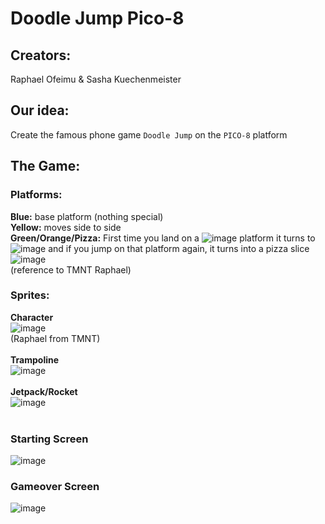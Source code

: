 # Doodle Jump Pico-8

## Creators: 
Raphael Ofeimu & Sasha Kuechenmeister


## Our idea:
Create the famous phone game `Doodle Jump` on the `PICO-8` platform

## The Game:

### Platforms:
**Blue:** base platform (nothing special) <br/>
**Yellow:** moves side to side <br/>
**Green/Orange/Pizza:** First time you land on a ![image](https://user-images.githubusercontent.com/55543651/118682942-347cbc00-b801-11eb-9165-7293b9bb995a.png) platform it turns to ![image](https://user-images.githubusercontent.com/55543651/118682898-26c73680-b801-11eb-9e0d-a42dd5d91fec.png)
 and if you jump on that platform again, it turns into a pizza slice ![image](https://user-images.githubusercontent.com/55543651/118682635-ebc50300-b800-11eb-899b-f00c177a594f.png) <br/>
 (reference to TMNT Raphael)



### Sprites:
**Character** <br/>
![image](https://user-images.githubusercontent.com/55543651/118681700-14003200-b800-11eb-9696-d2966b50b39d.png) <br/> (Raphael from TMNT) <br/><br/>
**Trampoline** <br/>
![image](https://user-images.githubusercontent.com/55543651/118681661-09de3380-b800-11eb-93b7-d1fdc546c8c0.png) <br/> <br/>
**Jetpack/Rocket** <br/>
![image](https://user-images.githubusercontent.com/55543651/118681816-2bd7b600-b800-11eb-9b71-7d04debd976e.png) <br/> <br/>


### Starting Screen
![image](https://user-images.githubusercontent.com/55543651/118681049-8de3eb80-b7ff-11eb-8463-b55e10916e77.png)

### Gameover Screen
![image](https://user-images.githubusercontent.com/55543651/118681101-9b997100-b7ff-11eb-89c3-e0217a45ceb4.png)


